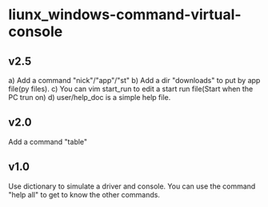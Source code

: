 # liunx_windows-command-virtual-console
## v2.5
a) Add a command "nick"/"app"/"st"
b) Add a dir "downloads" to put by app file(py files).
c) You can vim start_run to edit a start run file(Start when the PC trun on)
d) user/help_doc is a simple help file.
## v2.0
Add a command "table"

## v1.0
Use dictionary to simulate a driver and console.
You can use the command "help all" to get to know the other commands.
